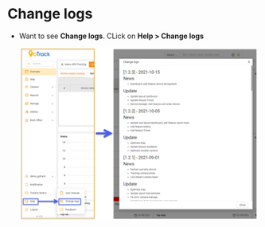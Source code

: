 # Change logs

* Want to see **Change logs**. CLick on **Help >  Change logs**

    <span style="display:block;text-align:left">![Interface Web](/docs/assets/images/web-english/version-history/version-history.png) 